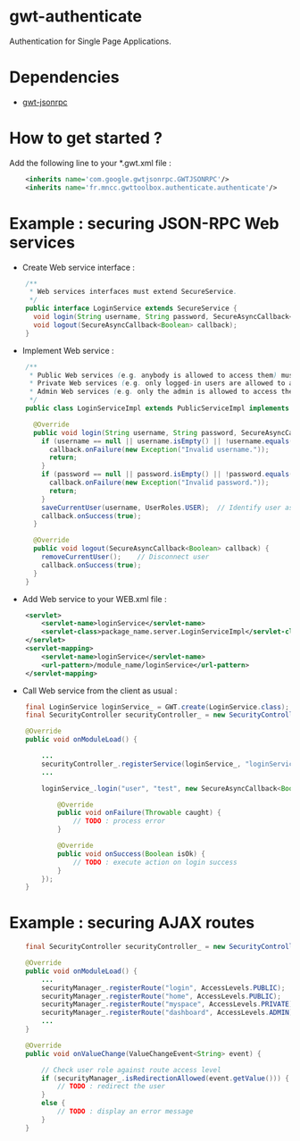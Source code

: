 gwt-authenticate
================

Authentication for Single Page Applications.

Dependencies
============

* [gwt-jsonrpc](https://github.com/MNCC/gwt-jsonrpc)

How to get started ?
====================

Add the following line to your *.gwt.xml file :

```xml
	<inherits name='com.google.gwtjsonrpc.GWTJSONRPC'/>
	<inherits name='fr.mncc.gwttoolbox.authenticate.authenticate'/>
```

Example : securing JSON-RPC Web services
========================================

* Create Web service interface :

```java
    /**
     * Web services interfaces must extend SecureService.
     */
    public interface LoginService extends SecureService {
      void login(String username, String password, SecureAsyncCallback<Boolean> callback);
      void logout(SecureAsyncCallback<Boolean> callback);
    }
```

* Implement Web service :

```java
    /**
     * Public Web services (e.g. anybody is allowed to access them) must extend PublicServiceImpl.
     * Private Web services (e.g. only logged-in users are allowed to access them) must extend PrivateServiceImpl.
     * Admin Web services (e.g. only the admin is allowed to access them) must extend AdminServiceImpl.
     */
    public class LoginServiceImpl extends PublicServiceImpl implements LoginService {

      @Override
      public void login(String username, String password, SecureAsyncCallback<Boolean> callback) {
        if (username == null || username.isEmpty() || !username.equals("user")) {
          callback.onFailure(new Exception("Invalid username."));
          return;
        }
        if (password == null || password.isEmpty() || !password.equals("test")) {
          callback.onFailure(new Exception("Invalid password."));
          return;
        }
        saveCurrentUser(username, UserRoles.USER);  // Identify user as logged-in
        callback.onSuccess(true);
      }

      @Override
      public void logout(SecureAsyncCallback<Boolean> callback) {
        removeCurrentUser();    // Disconnect user
        callback.onSuccess(true);
      }
    }
```

* Add Web service to your WEB.xml file :

```xml
    <servlet>
        <servlet-name>loginService</servlet-name>
        <servlet-class>package_name.server.LoginServiceImpl</servlet-class>
    </servlet>
    <servlet-mapping>
        <servlet-name>loginService</servlet-name>
        <url-pattern>/module_name/loginService</url-pattern>
    </servlet-mapping>
```

* Call Web service from the client as usual :

```java
    final LoginService loginService_ = GWT.create(LoginService.class);
    final SecurityController securityController_ = new SecurityController();

    @Override
    public void onModuleLoad() {

        ...
        securityController_.registerService(loginService_, "loginService");
        ...

        loginService_.login("user", "test", new SecureAsyncCallback<Boolean>() {

            @Override
            public void onFailure(Throwable caught) {
                // TODO : process error
            }

            @Override
            public void onSuccess(Boolean isOk) {
                // TODO : execute action on login success
            }
        });
    }
```

Example : securing AJAX routes
==============================

```java
    final SecurityController securityController_ = new SecurityController();

    @Override
    public void onModuleLoad() {
        ...
        securityManager_.registerRoute("login", AccessLevels.PUBLIC);
        securityManager_.registerRoute("home", AccessLevels.PUBLIC);
        securityManager_.registerRoute("myspace", AccessLevels.PRIVATE);
        securityManager_.registerRoute("dashboard", AccessLevels.ADMIN);
        ...
    }

    @Override
    public void onValueChange(ValueChangeEvent<String> event) {

        // Check user role against route access level
        if (securityManager_.isRedirectionAllowed(event.getValue())) {
            // TODO : redirect the user
        }
        else {
            // TODO : display an error message
        }
    }
```
